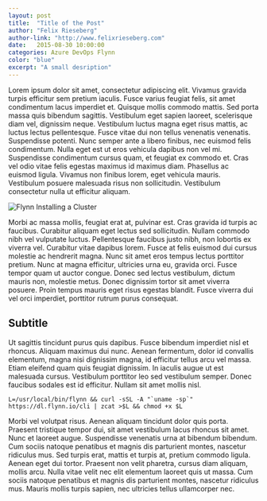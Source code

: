 ```yaml
---
layout: post
title:  "Title of the Post"
author: "Felix Rieseberg"
author-link: "http://www.felixrieseberg.com"
date:   2015-08-30 10:00:00
categories: Azure DevOps Flynn
color: "blue"
excerpt: "A small desription"
---
```


Lorem ipsum dolor sit amet, consectetur adipiscing elit. Vivamus gravida turpis efficitur sem pretium iaculis. Fusce varius feugiat felis, sit amet condimentum lacus imperdiet et. Quisque mollis commodo mattis. Sed porta massa quis bibendum sagittis. Vestibulum eget sapien laoreet, scelerisque diam vel, dignissim neque. Vestibulum luctus magna eget risus mattis, ac luctus lectus pellentesque. Fusce vitae dui non tellus venenatis venenatis. Suspendisse potenti. Nunc semper ante a libero finibus, nec euismod felis condimentum. Nulla eget est ut eros vehicula dapibus non vel mi. Suspendisse condimentum cursus quam, et feugiat ex commodo et. Cras vel odio vitae felis egestas maximus id maximus diam. Phasellus ac euismod ligula. Vivamus non finibus lorem, eget vehicula mauris. Vestibulum posuere malesuada risus non sollicitudin. Vestibulum consectetur nulla ut efficitur aliquam.

![Flynn Installing a Cluster]({{site.baseurl}}/images/2015-07-21-alljoyn-heatworks_images/image001.png)

Morbi ac massa mollis, feugiat erat at, pulvinar est. Cras gravida id turpis ac faucibus. Curabitur aliquam eget lectus sed sollicitudin. Nullam commodo nibh vel vulputate luctus. Pellentesque faucibus justo nibh, non lobortis ex viverra vel. Curabitur vitae dapibus lorem. Fusce at felis euismod dui cursus molestie ac hendrerit magna. Nunc sit amet eros tempus lectus porttitor pretium. Nunc at magna efficitur, ultricies urna eu, gravida orci. Fusce tempor quam ut auctor congue. Donec sed lectus vestibulum, dictum mauris non, molestie metus. Donec dignissim tortor sit amet viverra posuere. Proin tempus mauris eget risus egestas blandit. Fusce viverra dui vel orci imperdiet, porttitor rutrum purus consequat.

## Subtitle
Ut sagittis tincidunt purus quis dapibus. Fusce bibendum imperdiet nisl et rhoncus. Aliquam maximus dui nunc. Aenean fermentum, dolor id convallis elementum, magna nisi dignissim magna, id efficitur tellus arcu vel massa. Etiam eleifend quam quis feugiat dignissim. In iaculis augue ut est malesuada cursus. Vestibulum porttitor leo sed vestibulum semper. Donec faucibus sodales est id efficitur. Nullam sit amet mollis nisl.

```
L=/usr/local/bin/flynn && curl -sSL -A "`uname -sp`" https://dl.flynn.io/cli | zcat >$L && chmod +x $L
```

Morbi vel volutpat risus. Aenean aliquam tincidunt dolor quis porta. Praesent tristique tempor dui, sit amet vestibulum lacus rhoncus sit amet. Nunc et laoreet augue. Suspendisse venenatis urna at bibendum bibendum. Cum sociis natoque penatibus et magnis dis parturient montes, nascetur ridiculus mus. Sed turpis erat, mattis et turpis at, pretium commodo ligula. Aenean eget dui tortor. Praesent non velit pharetra, cursus diam aliquam, mollis arcu. Nulla vitae velit nec elit elementum laoreet quis ut massa. Cum sociis natoque penatibus et magnis dis parturient montes, nascetur ridiculus mus. Mauris mollis turpis sapien, nec ultricies tellus ullamcorper nec.